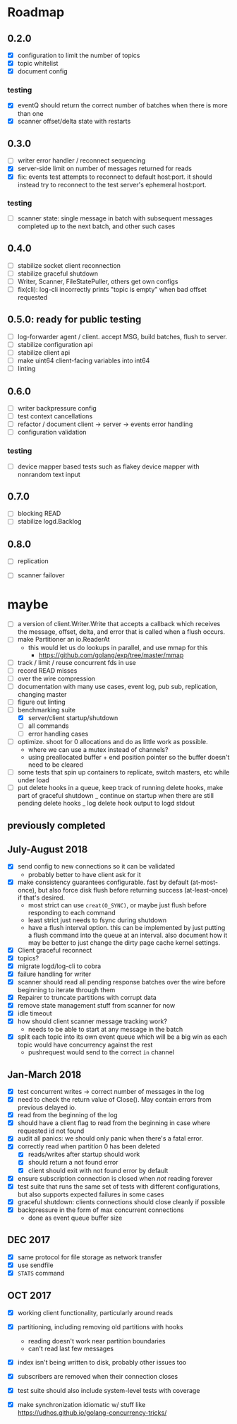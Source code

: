 # Roadmap

## 0.2.0

- [X] configuration to limit the number of topics
- [X] topic whitelist
- [X] document config

### testing

- [X] eventQ should return the correct number of batches when there is more than one
- [X] scanner offset/delta state with restarts

## 0.3.0

- [ ] writer error handler / reconnect sequencing
- [X] server-side limit on number of messages returned for reads
- [X] fix: events test attempts to reconnect to default host:port. it should
      instead try to reconnect to the test server's ephemeral host:port.

### testing

- [ ] scanner state: single message in batch with subsequent messages completed up
      to the next batch, and other such cases

## 0.4.0

- [ ] stabilize socket client reconnection
- [ ] stabilize graceful shutdown
- [ ] Writer, Scanner, FileStatePuller, others get own configs
- [ ] fix(cli): log-cli incorrectly prints "topic is empty" when bad offset
      requested

## 0.5.0: ready for public testing

- [ ] log-forwarder agent / client. accept MSG, build batches, flush to server.
- [ ] stabilize configuration api
- [ ] stabilize client api
- [ ] make uint64 client-facing variables into int64
- [ ] linting

## 0.6.0

- [ ] writer backpressure config
- [ ] test context cancellations
- [ ] refactor / document client -> server -> events error handling
- [ ] configuration validation

### testing

- [ ] device mapper based tests such as flakey device mapper with nonrandom text input

## 0.7.0

- [ ] blocking READ
- [ ] stabilize logd.Backlog

## 0.8.0

- [ ] replication
- [ ] scanner failover


# maybe

<!-- - [ ] XXX writer: on each flush, send a map or array of offset:delta -> message to
      a callback -->

- [ ] a version of client.Writer.Write that accepts a callback which receives
      the message, offset, delta, and error that is called when a flush occurs.
- [ ] make Partitioner an io.ReaderAt
  - this would let us do lookups in parallel, and use mmap for this
    - https://github.com/golang/exp/tree/master/mmap
- [ ] track / limit / reuse concurrent fds in use
- [ ] record READ misses
- [ ] over the wire compression
- [ ] documentation with many use cases, event log, pub sub, replication,
      changing master
- [ ] figure out linting
- [ ] benchmarking suite
  - [x] server/client startup/shutdown
  - [ ] all commands
  - [ ] error handling cases
- [ ] optimize. shoot for 0 allocations and do as little work as possible.
  - where we can use a mutex instead of channels?
  - using preallocated buffer + end position pointer so the buffer doesn't
    need to be cleared
- [ ] some tests that spin up containers to replicate, switch masters, etc
      while under load
- [ ] put delete hooks in a queue, keep track of running delete hooks, make
      part of graceful shutdown
      _ continue on startup when there are still pending delete hooks
      _ log delete hook output to logd stdout

## previously completed

## July-August 2018

- [x] send config to new connections so it can be validated
  - probably better to have client ask for it
- [x] make consistency guarantees configurable. fast by default (at-most-once),
      but also force disk flush before returning success (at-least-once) if
      that's desired.
  - most strict can use `creat(O_SYNC)`, or maybe just flush before
    responding to each command
  - least strict just needs to fsync during shutdown
  - have a flush interval option. this can be implemented by just putting a
    flush command into the queue at an interval. also document how it may be
    better to just change the dirty page cache kernel settings.
- [x] Client graceful reconnect
- [x] topics?
- [x] migrate logd/log-cli to cobra
- [x] failure handling for writer
- [x] scanner should read all pending response batches over the wire before
      beginning to iterate through them
- [x] Repairer to truncate partitions with corrupt data
- [x] remove state management stuff from scanner for now
- [x] idle timeout
- [x] how should client scanner message tracking work?
  - needs to be able to start at any message in the batch
- [x] split each topic into its own event queue which will be a big win as each
      topic would have concurrency against the rest
  - pushrequest would send to the correct `in` channel

## Jan-March 2018

- [x] test concurrent writes -> correct number of messages in the log
- [x] need to check the return value of Close(). May contain errors from
      previous delayed io.
- [x] read from the beginning of the log
- [x] should have a client flag to read from the beginning in case where
      requested id not found
- [x] audit all panics: we should only panic when there's a fatal error.
- [x] correctly read when partition 0 has been deleted
  - [x] reads/writes after startup should work
  - [x] should return a not found error
  - [x] client should exit with not found error by default
- [x] ensure subscription connection is closed when _not_ reading forever
- [x] test suite that runs the same set of tests with different configurations,
      but also supports expected failures in some cases
- [x] graceful shutdown: clients connections should close cleanly if possible
- [x] backpressure in the form of max concurrent connections
  - done as event queue buffer size

## DEC 2017

- [x] same protocol for file storage as network transfer
- [x] use sendfile
- [x] `STATS` command

## OCT 2017

- [x] working client functionality, particularly around reads
- [x] partitioning, including removing old partitions with hooks
  - reading doesn't work near partition boundaries
  - can't read last few messages
- [x] index isn't being written to disk, probably other issues too
- [x] subscribers are removed when their connection closes
- [x] test suite should also include system-level tests with coverage

- [x] make synchronization idiomatic w/ stuff like https://udhos.github.io/golang-concurrency-tricks/
